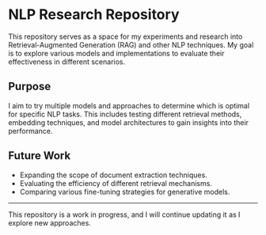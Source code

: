 # NLP Research Repository

This repository serves as a space for my experiments and research into Retrieval-Augmented Generation (RAG) and other NLP techniques. My goal is to explore various models and implementations to evaluate their effectiveness in different scenarios.

## Purpose
I aim to try multiple models and approaches to determine which is optimal for specific NLP tasks. This includes testing different retrieval methods, embedding techniques, and model architectures to gain insights into their performance.

## Future Work
- Expanding the scope of document extraction techniques.
- Evaluating the efficiency of different retrieval mechanisms.
- Comparing various fine-tuning strategies for generative models.

---
This repository is a work in progress, and I will continue updating it as I explore new approaches.

